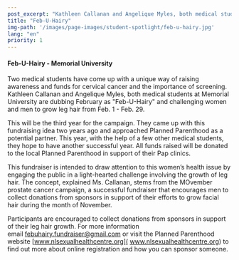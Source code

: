 ```yaml
---
post_excerpt: "Kathleen Callanan and Angelique Myles, both medical students at Memorial University are dubbing February as "Feb-U-Hairy" and challenging women and men to grow leg hair from Feb. 1 - Feb. 29."
title: "Feb-U-Hairy"
img-path: '/images/page-images/student-spotlight/feb-u-hairy.jpg'
lang: "en"
priority: 1
---
```

#### **Feb-U-Hairy - Memorial University**

Two medical students have come up with a unique way of raising awareness and funds for cervical cancer and the importance of screening.  
Kathleen Callanan and Angelique Myles, both medical students at Memorial University are dubbing February as "Feb-U-Hairy" and challenging women and men to grow leg hair from Feb. 1 - Feb. 29.

This will be the third year for the campaign. They came up with this fundraising idea two years ago and approached Planned Parenthood as a potential partner. This year, with the help of a few other medical students, they hope to have another successful year. All funds raised will be donated to the local Planned Parenthood in support of their Pap clinics.

This fundraiser is intended to draw attention to this women’s health issue by engaging the public in a light-hearted challenge involving the growth of leg hair. The concept, explained Ms. Callanan, stems from the MOvember prostate cancer campaign, a successful fundraiser that encourages men to collect donations from sponsors in support of their efforts to grow facial hair during the month of November.

Participants are encouraged to collect donations from sponsors in support of their leg hair growth. For more information email [febuhairy.fundraiser@gmail.com](javascript:void(location.href='mailto:'+String.fromCharCode(102,101,98,117,104,97,105,114,121,46,102,117,110,100,114,97,105,115,101,114,64,103,109,97,105,108,46,99,111,109))) or visit the Planned Parenthood website [www.nlsexualhealthcentre.org]( www.nlsexualhealthcentre.org) to find out more about online registration and how you can sponsor someone.